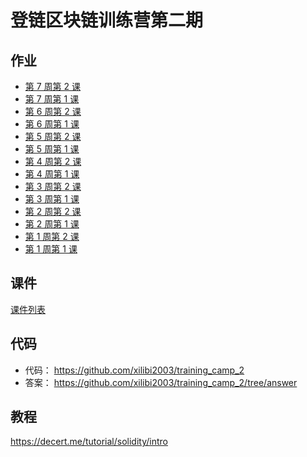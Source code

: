 # 登链区块链训练营第二期

## 作业

- [第 7 周第 2 课](./Week7-2/Work.md)
- [第 7 周第 1 课](./Week7-1/Work.md)
- [第 6 周第 2 课](./Week6-2/Work.md)
- [第 6 周第 1 课](./Week6-1/Work.md)
- [第 5 周第 2 课](./Week5-2/Work.md)
- [第 5 周第 1 课](./Week5-1/Work.md)
- [第 4 周第 2 课](./Week4-2/Work.md)
- [第 4 周第 1 课](./Week4-1/Work.md)
- [第 3 周第 2 课](./Week3-2/Work.md)
- [第 3 周第 1 课](./Week3-1/Work.md)
- [第 2 周第 2 课](./Week2-2/Work.md)
- [第 2 周第 1 课](./Week2-1/Work.md)
- [第 1 周第 2 课](./Week1-2/Work.md)
- [第 1 周第 1 课](./Week1-1/Work.md)

## 课件

[课件列表](./courseware/)

## 代码

- 代码： https://github.com/xilibi2003/training_camp_2
- 答案： https://github.com/xilibi2003/training_camp_2/tree/answer

## 教程

https://decert.me/tutorial/solidity/intro
